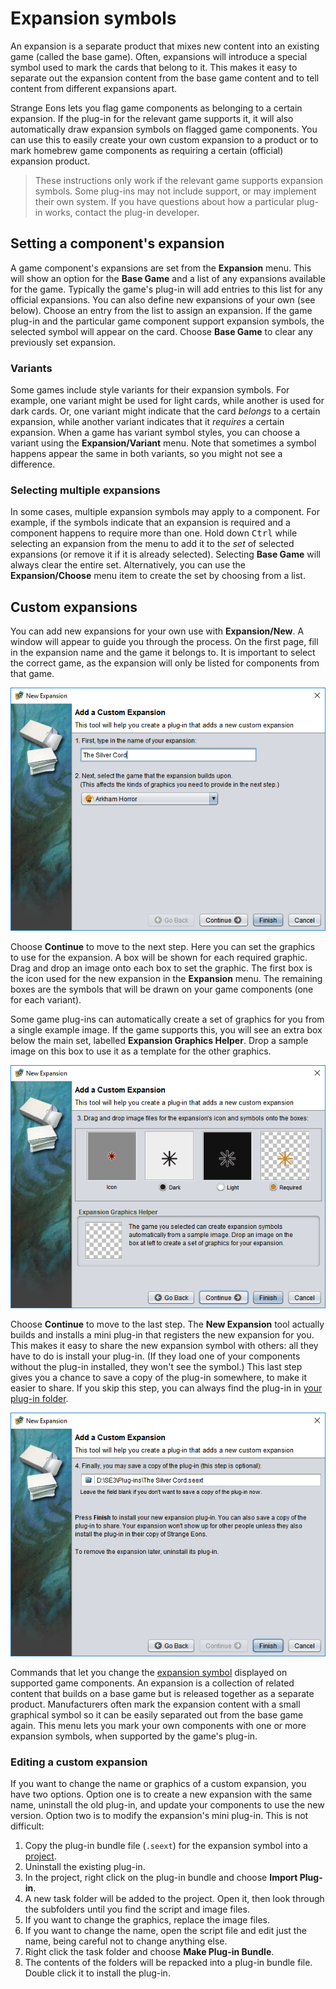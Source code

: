# Expansion symbols

An expansion is a separate product that mixes new content into an existing game (called the base game).  Often, expansions will introduce a special symbol used to mark the cards that belong to it. This makes it easy to separate out the expansion content from the base game content and to tell content from different expansions apart.

Strange Eons lets you flag game components as belonging to a certain expansion. If the plug-in for the relevant game supports it, it will also automatically draw expansion symbols on flagged game components.  You can use this to easily create your own custom expansion to a product or to mark homebrew game components as requiring a certain (official) expansion product.

> These instructions only work if the relevant game supports expansion symbols. Some plug-ins may not include support, or may implement their own system. If you have questions about how a particular plug-in works, contact the plug-in developer.

## Setting a component's expansion

A game component's expansions are set from the **Expansion** menu. This will show an option for the **Base Game** and a list of any expansions available for the game. Typically the game's plug-in will add entries to this list for any official expansions. You can also define new expansions of your own (see below). Choose an entry from the list to assign an expansion. If the game plug-in and the particular game component support expansion symbols, the selected symbol will appear on the card. Choose  **Base Game** to clear any previously set expansion.

### Variants

Some games include style variants for their expansion symbols. For example, one variant might be used for light cards, while another is used for dark cards. Or, one variant might indicate that the card *belongs* to a certain expansion, while another variant indicates that it *requires* a certain expansion. When a game has variant symbol styles, you can choose a variant using the **Expansion/Variant** menu. Note that sometimes a symbol happens appear the same in both variants, so you might not see a difference.

### Selecting multiple expansions

In some cases, multiple expansion symbols may apply to a component. For example, if the symbols indicate that an expansion is required and a component happens to require more than one. Hold down <kbd>Ctrl</kbd> while selecting an expansion from the menu to add it to the *set* of selected expansions (or remove it if it is already selected). Selecting **Base Game** will always clear the entire set. Alternatively, you can use the **Expansion/Choose** menu item to create the set by choosing from a list.

## Custom expansions

You can add new expansions for your own use with **Expansion/New**. A window will appear to guide you through the process. On the first page, fill in the expansion name and the game it belongs to. It is important to select the correct game, as the expansion will only be listed for components from that game.

![page 1 of the custom expansion tool](images/custom-exp-1.png)

Choose **Continue** to move to the next step. Here you can set the graphics to use for the expansion. A box will be shown for each required graphic. Drag and drop an image onto each box to set the graphic. The first box is the icon used for the new expansion in the **Expansion** menu. The remaining boxes are the symbols that will be drawn on your game components (one for each variant).

Some game plug-ins can automatically create a set of graphics for you from a single example image. If the game supports this, you will see an extra box below the main set, labelled **Expansion Graphics Helper**. Drop a sample image on this box to use it as a template for the other graphics.

![page 2 of the custom expansion tool](images/custom-exp-2.png)

Choose **Continue** to move to the last step. The **New Expansion** tool actually builds and installs a mini plug-in that registers the new expansion for you. This makes it easy to share the new expansion symbol with others: all they have to do is install your plug-in. (If they load one of your components without the plug-in installed, they won't see the symbol.) This last step gives you a chance to save a copy of the plug-in somewhere, to make it easier to share. If you skip this step, you can always find the plug-in in [your plug-in folder](um-plugins-manager.md).

![page 3 of the custom expansion tool](images/custom-exp-3.png)



Commands that let you change the [expansion symbol](um-gc-expansions.md) displayed on supported game components. An expansion is a collection of related content that builds on a base game but is released together as a separate product. Manufacturers often mark the expansion content with a small graphical symbol so it can be easily separated out from the base game again. This menu lets you mark your own components with one or more expansion symbols, when supported by the game's plug-in.

### Editing a custom expansion

If you want to change the name or graphics of a custom expansion, you have two options. Option one is to create a new expansion with the same name, uninstall the old plug-in, and update your components to use the new version. Option two is to modify the expansion's mini plug-in. This is not difficult:

1. Copy the plug-in bundle file (`.seext`) for the expansion symbol into a [project](um-proj-intro.md).
2. Uninstall the existing plug-in.
3. In the project, right click on the plug-in bundle and choose **Import Plug-in**.
4. A new task folder will be added to the project. Open it, then look through the subfolders until you find the script and image files.
5. If you want to change the graphics, replace the image files.
6. If you want to change the name, open the script file and edit just the name, being careful not to change anything else.
7. Right click the task folder and choose **Make Plug-in Bundle**. 
8. The contents of the folders will be repacked into a plug-in bundle file. Double click it to install the plug-in.